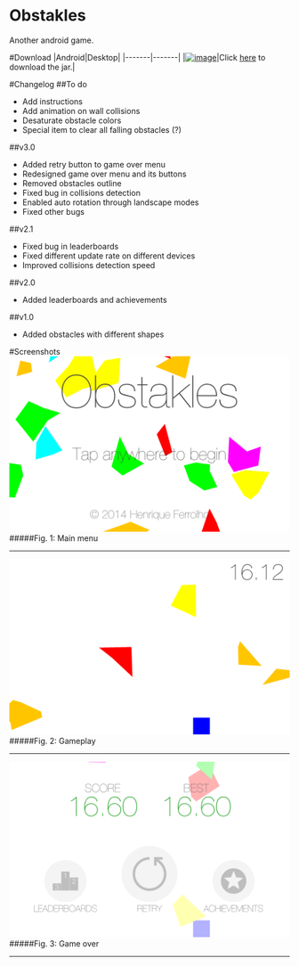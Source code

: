 Obstakles
=========
Another android game.

#Download
|Android|Desktop|
|-------|-------|
|[![image](http://i.imgur.com/64IJLRD.png)](https://play.google.com/store/apps/details?id=com.ferrolho.obstakles)|Click [here](/desktop/binaries/obstakles.jar?raw=true) to download the jar.|

#Changelog
##To do
- Add instructions
- Add animation on wall collisions
- Desaturate obstacle colors
- Special item to clear all falling obstacles (?)

##v3.0
- Added retry button to game over menu
- Redesigned game over menu and its buttons
- Removed obstacles outline
- Fixed bug in collisions detection
- Enabled auto rotation through landscape modes
- Fixed other bugs

##v2.1
- Fixed bug in leaderboards
- Fixed different update rate on different devices
- Improved collisions detection speed

##v2.0
- Added leaderboards and achievements

##v1.0
- Added obstacles with different shapes

#Screenshots
![image](screenshots/current-version/main-menu.png)
#####Fig. 1: Main menu
***
![image](screenshots/current-version/game-play.png)
#####Fig. 2: Gameplay
***
![image](screenshots/current-version/game-over.png)
#####Fig. 3: Game over
***
